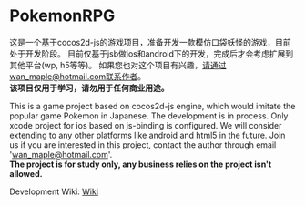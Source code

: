# PokemonRPG

这是一个基于cocos2d-js的游戏项目，准备开发一款模仿口袋妖怪的游戏，目前处于开发阶段。 目前仅基于jsb做ios和android下的开发，完成后才会考虑扩展到其他平台(wp, h5等等)。 如果您也对这个项目有兴趣，请通过wan_maple@hotmail.com联系作者。  
**该项目仅用于学习，请勿用于任何商业用途。**  
  
This is a game project based on cocos2d-js engine, which would imitate the popular game Pokemon in Japanese. The development is in process. Only xcode project for ios based on js-binding is configured. We will consider extending to any other platforms like android and html5 in the future. Join us if you are interested in this project, contact the author through email 'wan_maple@hotmail.com'.  
**The project is for study only, any business relies on the project isn't allowed.**
  
Development Wiki: [Wiki](https://github.com/wanmaple/PokemonRPG/wiki)
